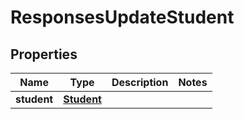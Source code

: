
# ResponsesUpdateStudent

## Properties
| Name | Type | Description | Notes |
| ------------ | ------------- | ------------- | ------------- |
| **student** | [**Student**](Student.md) |  |  |



